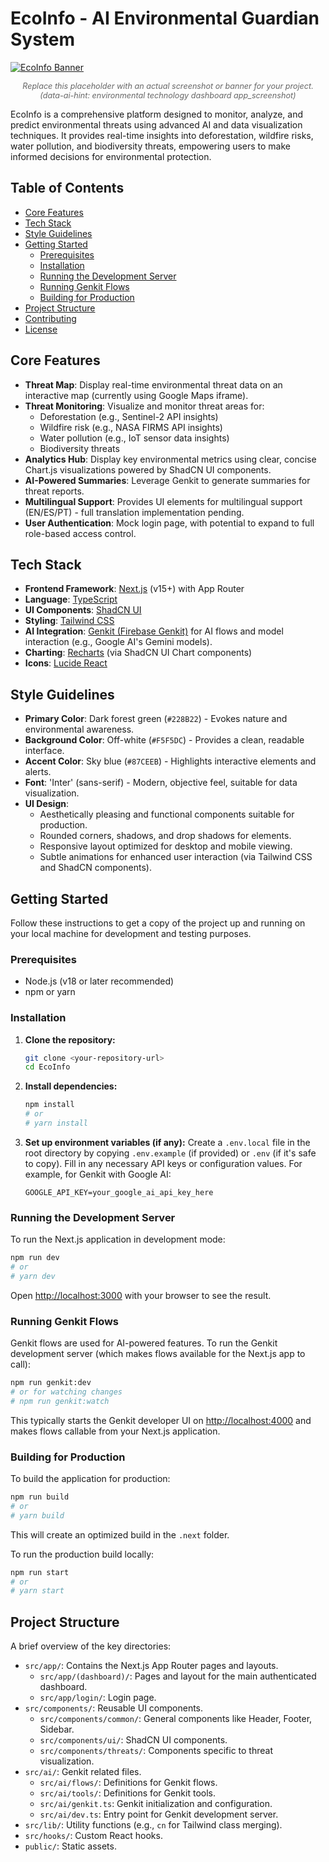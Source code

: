 # EcoInfo - AI Environmental Guardian System

[![EcoInfo Banner](https://placehold.co/1200x300.png?text=EcoInfo+Environmental+Dashboard)](#)
*<p align="center" style="font-size: 0.9em; color: #666;">Replace this placeholder with an actual screenshot or banner for your project. (data-ai-hint: environmental technology dashboard app_screenshot)</p>*

EcoInfo is a comprehensive platform designed to monitor, analyze, and predict environmental threats using advanced AI and data visualization techniques. It provides real-time insights into deforestation, wildfire risks, water pollution, and biodiversity threats, empowering users to make informed decisions for environmental protection.

## Table of Contents

- [Core Features](#core-features)
- [Tech Stack](#tech-stack)
- [Style Guidelines](#style-guidelines)
- [Getting Started](#getting-started)
  - [Prerequisites](#prerequisites)
  - [Installation](#installation)
  - [Running the Development Server](#running-the-development-server)
  - [Running Genkit Flows](#running-genkit-flows)
  - [Building for Production](#building-for-production)
- [Project Structure](#project-structure)
- [Contributing](#contributing)
- [License](#license)

## Core Features

-   **Threat Map**: Display real-time environmental threat data on an interactive map (currently using Google Maps iframe).
-   **Threat Monitoring**: Visualize and monitor threat areas for:
    -   Deforestation (e.g., Sentinel-2 API insights)
    -   Wildfire risk (e.g., NASA FIRMS API insights)
    -   Water pollution (e.g., IoT sensor data insights)
    -   Biodiversity threats
-   **Analytics Hub**: Display key environmental metrics using clear, concise Chart.js visualizations powered by ShadCN UI components.
-   **AI-Powered Summaries**: Leverage Genkit to generate summaries for threat reports.
-   **Multilingual Support**: Provides UI elements for multilingual support (EN/ES/PT) - full translation implementation pending.
-   **User Authentication**: Mock login page, with potential to expand to full role-based access control.

## Tech Stack

-   **Frontend Framework**: [Next.js](https://nextjs.org/) (v15+) with App Router
-   **Language**: [TypeScript](https://www.typescriptlang.org/)
-   **UI Components**: [ShadCN UI](https://ui.shadcn.com/)
-   **Styling**: [Tailwind CSS](https://tailwindcss.com/)
-   **AI Integration**: [Genkit (Firebase Genkit)](https://firebase.google.com/docs/genkit) for AI flows and model interaction (e.g., Google AI's Gemini models).
-   **Charting**: [Recharts](https://recharts.org/) (via ShadCN UI Chart components)
-   **Icons**: [Lucide React](https://lucide.dev/)

## Style Guidelines

-   **Primary Color**: Dark forest green (`#228B22`) - Evokes nature and environmental awareness.
-   **Background Color**: Off-white (`#F5F5DC`) - Provides a clean, readable interface.
-   **Accent Color**: Sky blue (`#87CEEB`) - Highlights interactive elements and alerts.
-   **Font**: 'Inter' (sans-serif) - Modern, objective feel, suitable for data visualization.
-   **UI Design**:
    -   Aesthetically pleasing and functional components suitable for production.
    -   Rounded corners, shadows, and drop shadows for elements.
    -   Responsive layout optimized for desktop and mobile viewing.
    -   Subtle animations for enhanced user interaction (via Tailwind CSS and ShadCN components).

## Getting Started

Follow these instructions to get a copy of the project up and running on your local machine for development and testing purposes.

### Prerequisites

-   Node.js (v18 or later recommended)
-   npm or yarn

### Installation

1.  **Clone the repository:**
    ```bash
    git clone <your-repository-url>
    cd EcoInfo
    ```

2.  **Install dependencies:**
    ```bash
    npm install
    # or
    # yarn install
    ```

3.  **Set up environment variables (if any):**
    Create a `.env.local` file in the root directory by copying `.env.example` (if provided) or `.env` (if it's safe to copy).
    Fill in any necessary API keys or configuration values. For example, for Genkit with Google AI:
    ```env
    GOOGLE_API_KEY=your_google_ai_api_key_here
    ```

### Running the Development Server

To run the Next.js application in development mode:

```bash
npm run dev
# or
# yarn dev
```

Open [http://localhost:3000](http://localhost:3000) with your browser to see the result.

### Running Genkit Flows

Genkit flows are used for AI-powered features. To run the Genkit development server (which makes flows available for the Next.js app to call):

```bash
npm run genkit:dev
# or for watching changes
# npm run genkit:watch
```

This typically starts the Genkit developer UI on [http://localhost:4000](http://localhost:4000) and makes flows callable from your Next.js application.

### Building for Production

To build the application for production:

```bash
npm run build
# or
# yarn build
```

This will create an optimized build in the `.next` folder.

To run the production build locally:

```bash
npm run start
# or
# yarn start
```

## Project Structure

A brief overview of the key directories:

-   `src/app/`: Contains the Next.js App Router pages and layouts.
    -   `src/app/(dashboard)/`: Pages and layout for the main authenticated dashboard.
    -   `src/app/login/`: Login page.
-   `src/components/`: Reusable UI components.
    -   `src/components/common/`: General components like Header, Footer, Sidebar.
    -   `src/components/ui/`: ShadCN UI components.
    -   `src/components/threats/`: Components specific to threat visualization.
-   `src/ai/`: Genkit related files.
    -   `src/ai/flows/`: Definitions for Genkit flows.
    -   `src/ai/tools/`: Definitions for Genkit tools.
    -   `src/ai/genkit.ts`: Genkit initialization and configuration.
    -   `src/ai/dev.ts`: Entry point for Genkit development server.
-   `src/lib/`: Utility functions (e.g., `cn` for Tailwind class merging).
-   `src/hooks/`: Custom React hooks.
-   `public/`: Static assets.



